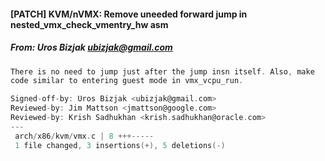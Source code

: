 #### [PATCH] KVM/nVMX: Remove uneeded forward jump in nested_vmx_check_vmentry_hw asm
##### From: Uros Bizjak <ubizjak@gmail.com>

```c
There is no need to jump just after the jump insn itself. Also, make
code similar to entering guest mode in vmx_vcpu_run.

Signed-off-by: Uros Bizjak <ubizjak@gmail.com>
Reviewed-by: Jim Mattson <jmattson@google.com>
Reviewed-by: Krish Sadhukhan <krish.sadhukhan@oracle.com>
---
 arch/x86/kvm/vmx.c | 8 +++-----
 1 file changed, 3 insertions(+), 5 deletions(-)

```
